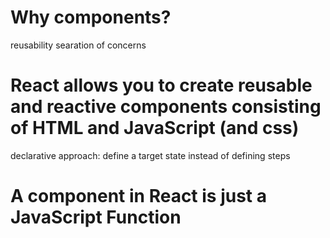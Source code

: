 # Why components?
reusability
searation of concerns

# React allows you to create reusable and reactive components consisting of HTML and JavaScript (and css)
declarative approach: define a target state instead of defining steps

# A component in React is just a JavaScript Function